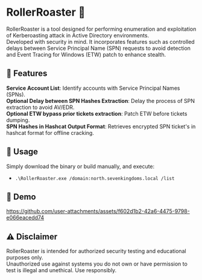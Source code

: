 # RollerRoaster 🎢

RollerRoaster is a tool designed for performing enumeration and exploitation of Kerberoasting attack in Active Directory environments.</br>
Developed with security in mind. It incorporates features such as controlled delays between Service Principal Name (SPN) requests to avoid detection and Event Tracing for Windows (ETW) patch to enhance stealth.

## 🔧 Features

**Service Account List**: Identify accounts with Service Principal Names (SPNs).</br>
**Optional Delay between SPN Hashes Extraction**: Delay the process of SPN extraction to avoid AV/EDR.</br>
**Optional ETW bypass prior tickets extraction**: Patch ETW before tickets dumping.</br>
**SPN Hashes in Hashcat Output Format**: Retrieves encrypted SPN ticket's in hashcat format for offline cracking.

## 📘 Usage

Simply download the binary or build manually, and execute:

- `.\RollerRoaster.exe /domain:north.sevenkingdoms.local /list`

## 🎥 Demo

https://github.com/user-attachments/assets/f602d1b2-42a6-4475-9798-e066eacedd74

## ⚠️ Disclaimer

RollerRoaster is intended for authorized security testing and educational purposes only.</br>
Unauthorized use against systems you do not own or have permission to test is illegal and unethical. Use responsibly.
